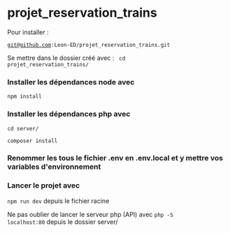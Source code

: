 # projet_reservation_trains

Pour installer : 

<code>git@github.com:Leon-ED/projet_reservation_trains.git</code>

Se mettre dans le dossier créé avec :
<code> cd projet_reservation_trains/</code>

### Installer les dépendances node avec
<code>npm install</code>

### Installer les dépendances php avec
<code>cd server/</code>

<code>composer install</code>


### Renommer les tous le fichier .env en .env.local et y mettre vos variables d'environnement



### Lancer le projet avec 

<code>npm run dev</code> depuis le fichier racine

Ne pas oublier de lancer le serveur php (API) avec <code>php -S localhost:80</code> depuis le dossier server/